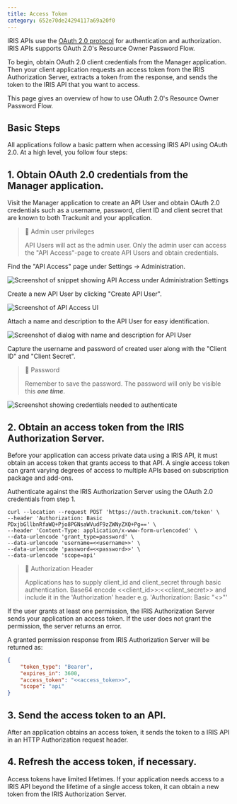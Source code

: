 ```yaml
---
title: Access Token
category: 652e70de24294117a69a20f0
---
```

IRIS APIs use the [OAuth 2.0 protocol](https://tools.ietf.org/html/rfc6749) for authentication and authorization. IRIS APIs supports OAuth 2.0's Resource Owner Password Flow.

To begin, obtain OAuth 2.0 client credentials from the Manager application. Then your client application requests an access token from the IRIS Authorization Server, extracts a token from the response, and sends the token to the IRIS API that you want to access.

This page gives an overview of how to use OAuth 2.0's Resource Owner Password Flow. 

## Basic Steps

All applications follow a basic pattern when accessing IRIS API using OAuth 2.0. At a high level, you follow four steps:

## 1. Obtain OAuth 2.0 credentials from the Manager application.

Visit the Manager application to create an API User and obtain OAuth 2.0 credentials such as a username, password, client ID and client secret that are known to both Trackunit and your application.

> 🚧 Admin user privileges
> 
> API Users will act as the admin user. Only the admin user can access the "API Access"-page to create API Users and obtain credentials.

Find the "API Access" page under Settings → Administration.

![Screenshot of snippet showing API Access under Administration Settings](https://cdn.statically.io/gh/trackunit/developer-hub/master/api-docs/api-access-admin-settings.png "API Access settings")

Create a new API User by clicking "Create API User".

![Screenshot of API Access UI](https://cdn.statically.io/gh/trackunit/developer-hub/master/api-docs/api-access-create-api-user.png "Create API User UI")

Attach a name and description to the API User for easy identification.

![Screenshot of dialog with name and description for API User](https://cdn.statically.io/gh/trackunit/developer-hub/master/api-docs/api-access-create-api-user-dialog.png "Dialog of API User creation")

Capture the username and password of created user along with the "Client ID" and "Client Secret".
> 📘 Password
>
> Remember to save the password. The password will only be visible this **_one time_**.

![Screenshot showing credentials needed to authenticate](https://cdn.statically.io/gh/trackunit/developer-hub/master/api-docs/api-access-created-user.png "Created API User")

## 2. Obtain an access token from the IRIS Authorization Server.

Before your application can access private data using a IRIS API, it must obtain an access token that grants access to that API. A single access token can grant varying degrees of access to multiple APIs based on subscription package and add-ons.

Authenticate against the IRIS Authorization Server using the OAuth 2.0 credentials from step 1.

```curl
curl --location --request POST 'https://auth.trackunit.com/token' \
--header 'Authorization: Basic PDxjbGllbnRfaWQ+Pjo8PGNsaWVudF9zZWNyZXQ+Pg==' \
--header 'Content-Type: application/x-www-form-urlencoded' \
--data-urlencode 'grant_type=password' \
--data-urlencode 'username=<<username>>' \
--data-urlencode 'password=<<password>>' \
--data-urlencode 'scope=api'
```

> 🚧 Authorization Header
> 
> Applications has to supply client_id and client_secret through basic authentication. Base64 encode <<client_id>>:<<client_secret>> and include it in the 'Authorization' header e.g. 'Authorization: Basic "<<base64 encoded client_id:client_secret>>"'

If the user grants at least one permission, the IRIS Authorization Server sends your application an access token. If the user does not grant the permission, the server returns an error.

A granted permission response from IRIS Authorization Server will be returned as:

```json Successful Response
{
    "token_type": "Bearer",
    "expires_in": 3600,
    "access_token": "<<access_token>>",
    "scope": "api"
}
```

## 3. Send the access token to an API.

After an application obtains an access token, it sends the token to a IRIS API in an HTTP Authorization request header.

## 4. Refresh the access token, if necessary.

Access tokens have limited lifetimes. If your application needs access to a IRIS API beyond the lifetime of a single access token, it can obtain a new token from the IRIS Authorization Server.
